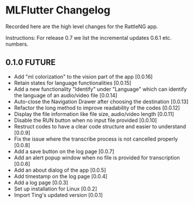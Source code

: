 # MLFlutter Changelog

Recorded here are the high level changes for the RattleNG app.

Instructions: For release 0.7 we list the incremental updates 0.6.1 etc.
numbers.

## 0.1.0 FUTURE

+ Add "ml colorization" to the vision part of the app [0.0.16]
+ Retain states for language functionalities [0.0.15]
+ Add a new functionality "Identify" under "Language" which can identify the language of an audio/video file [0.0.14]
+ Auto-close the Navigation Drawer after choosing the destination [0.0.13]
+ Refactor the long method to improve readability of the codes [0.0.12]
+ Display the file information like file size, audio/video length [0.0.11]
+ Disable the RUN button when no input file provided [0.0.10]
+ Restruct codes to have a clear code structure and easier to understand [0.0.9]
+ Fix the issue where the transcribe process is not cancelled properly [0.0.8]
+ Add a save button on the log page [0.0.7]
+ Add an alert popup window when no file is provided for transcription [0.0.6]
+ Add an about dialog of the app [0.0.5]
+ Add timestamp on the log page [0.0.4]
+ Add a log page [0.0.3]
+ Set up installation for Linux [0.0.2]
+ Import Ting's updated version [0.0.1]
